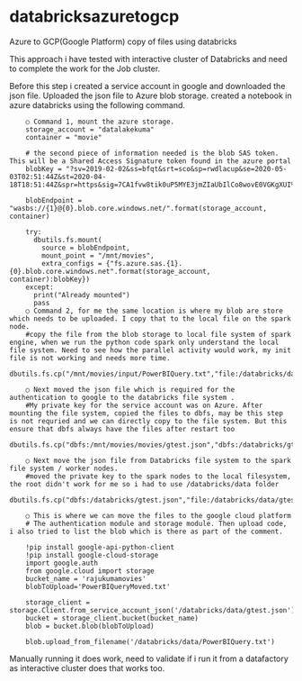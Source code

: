 # databricksazuretogcp
Azure to GCP(Google Platform) copy of files using databricks

This approach i have tested with interactive cluster of Databricks and need to complete the work for the Job cluster. 

Before this step i created a service account in google and downloaded the json file. 
Uploaded the json file to Azure blob storage. 
created a notebook in azure databricks using the following command. 

		○ Command 1, mount the azure storage. 
		storage_account = "datalakekuma"
		container = "movie"
		
		# the second piece of information needed is the blob SAS token. This will be a Shared Access Signature token found in the azure portal
		blobKey = "?sv=2019-02-02&ss=bfqt&srt=sco&sp=rwdlacup&se=2020-05-03T02:51:44Z&st=2020-04-18T18:51:44Z&spr=https&sig=7CA1fvw8tik0uP5MYE3jmZIaUbIlCo8wovE0VGKgXUI%3D"
		
		blobEndpoint = "wasbs://{1}@{0}.blob.core.windows.net/".format(storage_account, container)
		
		try:
		  dbutils.fs.mount(
		    source = blobEndpoint,
		    mount_point = "/mnt/movies",
		    extra_configs = {"fs.azure.sas.{1}.{0}.blob.core.windows.net".format(storage_account, container):blobKey})
		except:
		  print("Already mounted")
		  pass
		○ Command 2, for me the same location is where my blob are store which needs to be uploaded. I copy that to the local file on the spark node. 
		#copy the file from the blob storage to local file system of spark engine, when we run the python code spark only understand the local file system. Need to see how the parallel activity would work, my init file is not working and needs more time. 
		dbutils.fs.cp("/mnt/movies/input/PowerBIQuery.txt","file:/databricks/data/PowerBIQuery.txt")
		
		○ Next moved the json file which is required for the authentication to google to the databricks file system . 
		#My private key for the service account was on Azure. After mounting the file system, copied the files to dbfs, may be this step is not requried and we can directly copy to the file system. But this ensure that dbfs always have the files after restart too
		dbutils.fs.cp("dbfs:/mnt/movies/movies/gtest.json","dbfs:/databricks/gtest.json")
		
		○ Next move the json file from Databricks file system to the spark file system / worker nodes. 
		#moved the private key to the spark nodes to the local filesystem, the root didn't work for me so i had to use /databricks/data folder
		dbutils.fs.cp("dbfs:/databricks/gtest.json","file:/databricks/data/gtest.json")
		
		○ This is where we can move the files to the google cloud platform
		# The authentication module and storage module. Then upload code, i also tried to list the blob which is there as part of the comment. 
		
		!pip install google-api-python-client
		!pip install google-cloud-storage
		import google.auth
		from google.cloud import storage
		bucket_name = 'rajukumamovies'
		blobToUpload='PowerBIQueryMoved.txt'
		
		storage_client = storage.Client.from_service_account_json('/databricks/data/gtest.json')
		bucket = storage_client.bucket(bucket_name)
		blob = bucket.blob(blobToUpload)
		    
		blob.upload_from_filename('/databricks/data/PowerBIQuery.txt')

Manually running it does work, need to validate if i run it from a datafactory as interactive cluster does that works too. 
